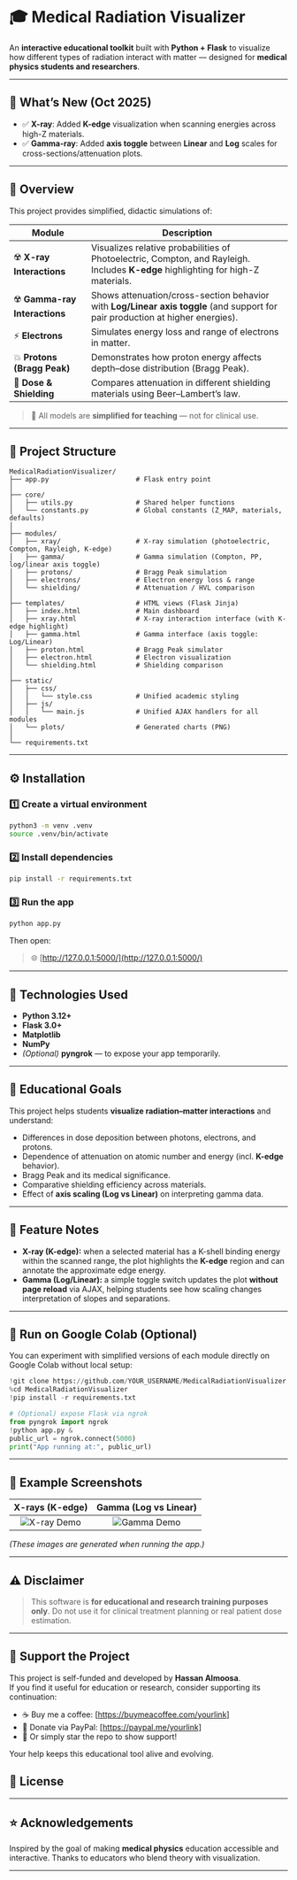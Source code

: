 # 🎓 Medical Radiation Visualizer

An **interactive educational toolkit** built with **Python + Flask** to visualize how different types of radiation interact with matter — designed for **medical physics students and researchers**.

---

## 🔔 What’s New (Oct 2025)

* ✅ **X-ray**: Added **K-edge** visualization when scanning energies across high-Z materials.
* ✅ **Gamma-ray**: Added **axis toggle** between **Linear** and **Log** scales for cross-sections/attenuation plots.

---

## 🧠 Overview

This project provides simplified, didactic simulations of:

| Module                        | Description                                                                                                                       |
| ----------------------------- | --------------------------------------------------------------------------------------------------------------------------------- |
| ☢️ **X-ray Interactions**     | Visualizes relative probabilities of Photoelectric, Compton, and Rayleigh. Includes **K-edge** highlighting for high-Z materials. |
| ☢️ **Gamma-ray Interactions** | Shows attenuation/cross-section behavior with **Log/Linear axis toggle** (and support for pair production at higher energies).    |
| ⚡ **Electrons**               | Simulates energy loss and range of electrons in matter.                                                                           |
| 💥 **Protons (Bragg Peak)**   | Demonstrates how proton energy affects depth–dose distribution (Bragg Peak).                                                      |
| 🧱 **Dose & Shielding**       | Compares attenuation in different shielding materials using Beer–Lambert’s law.                                                   |

> 🧩 All models are **simplified for teaching** — not for clinical use.

---

## 🧱 Project Structure

```
MedicalRadiationVisualizer/
├── app.py                      # Flask entry point
│
├── core/
│   ├── utils.py                # Shared helper functions
│   └── constants.py            # Global constants (Z_MAP, materials, defaults)
│
├── modules/
│   ├── xray/                   # X-ray simulation (photoelectric, Compton, Rayleigh, K-edge)
│   ├── gamma/                  # Gamma simulation (Compton, PP, log/linear axis toggle)
│   ├── protons/                # Bragg Peak simulation
│   ├── electrons/              # Electron energy loss & range
│   └── shielding/              # Attenuation / HVL comparison
│
├── templates/                  # HTML views (Flask Jinja)
│   ├── index.html              # Main dashboard
│   ├── xray.html               # X-ray interaction interface (with K-edge highlight)
│   ├── gamma.html              # Gamma interface (axis toggle: Log/Linear)
│   ├── proton.html             # Bragg Peak simulator
│   ├── electron.html           # Electron visualization
│   └── shielding.html          # Shielding comparison
│
├── static/
│   ├── css/
│   │   └── style.css           # Unified academic styling
│   ├── js/
│   │   └── main.js             # Unified AJAX handlers for all modules
│   └── plots/                  # Generated charts (PNG)
│
└── requirements.txt
```

---

## ⚙️ Installation

### 1️⃣ Create a virtual environment

```bash
python3 -m venv .venv
source .venv/bin/activate
```

### 2️⃣ Install dependencies

```bash
pip install -r requirements.txt
```

### 3️⃣ Run the app

```bash
python app.py
```

Then open:

> 🌐 [http://127.0.0.1:5000/](http://127.0.0.1:5000/)

---

## 🧩 Technologies Used

* **Python 3.12+**
* **Flask 3.0+**
* **Matplotlib**
* **NumPy**
* *(Optional)* **pyngrok** — to expose your app temporarily.

---

## 🧪 Educational Goals

This project helps students **visualize radiation–matter interactions** and understand:

* Differences in dose deposition between photons, electrons, and protons.
* Dependence of attenuation on atomic number and energy (incl. **K-edge** behavior).
* Bragg Peak and its medical significance.
* Comparative shielding efficiency across materials.
* Effect of **axis scaling (Log vs Linear)** on interpreting gamma data.

---

## 🔧 Feature Notes

* **X-ray (K-edge):** when a selected material has a K-shell binding energy within the scanned range, the plot highlights the **K-edge** region and can annotate the approximate edge energy.
* **Gamma (Log/Linear):** a simple toggle switch updates the plot **without page reload** via AJAX, helping students see how scaling changes interpretation of slopes and separations.

---

## 🚀 Run on Google Colab (Optional)

You can experiment with simplified versions of each module directly on Google Colab without local setup:

```python
!git clone https://github.com/YOUR_USERNAME/MedicalRadiationVisualizer.git
%cd MedicalRadiationVisualizer
!pip install -r requirements.txt

# (Optional) expose Flask via ngrok
from pyngrok import ngrok
!python app.py &
public_url = ngrok.connect(5000)
print("App running at:", public_url)
```

---

## 🧠 Example Screenshots

|               X-rays (K-edge)               |             Gamma (Log vs Linear)            |
| :-----------------------------------------: | :------------------------------------------: |
| ![X-ray Demo](static/plots/xray_sample.png) | ![Gamma Demo](static/plots/gamma_sample.png) |

*(These images are generated when running the app.)*

---

## ⚠️ Disclaimer

> This software is **for educational and research training purposes only**.
> Do not use it for clinical treatment planning or real patient dose estimation.

---

## 💖 Support the Project

This project is self-funded and developed by **Hassan Almoosa**.  
If you find it useful for education or research, consider supporting its continuation:

- ☕ Buy me a coffee: [https://buymeacoffee.com/yourlink]
- 💸 Donate via PayPal: [https://paypal.me/yourlink]
- 🌟 Or simply star the repo to show support!

Your help keeps this educational tool alive and evolving.

## 📜 License



---

## ⭐ Acknowledgements

Inspired by the goal of making **medical physics** education accessible and interactive.
Thanks to educators who blend theory with visualization.

---
